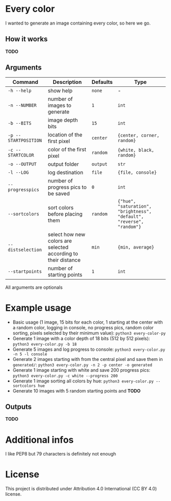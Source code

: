 # Every color

I wanted to generate an image containing every color, so here we go.

## How it works

**TODO**

## Arguments
| Command | Description | Defaults | Type |
|---|---|---|---|
| `-h --help` | show help | `none` | - | - |
| `-n --NUMBER` | number of images to generate | `1` | `int` |
| `-b --BITS` | image depth bits | `15` | `int` |
| `-p --STARTPOSITION` | location of the first pixel  | `center` | `{center, corner, random}` |
| `-c --STARTCOLOR` | color of the first pixel | `random` | `{white, black, random}` |
| `-o --OUTPUT` | output folder | `output` | `str` |
| `-l --LOG` | log destination | `file` | `{file, console}` | ✓ |
| `--progresspics` | number of progress pics to be saved | `0` | `int` |
| `--sortcolors` | sort colors before placing them | `random` | `{"hue", "saturation", "brightness", "default", "reverse", "random"}` |
| `--distselection` | select how new colors are selected according to their distance | `min` | `{min, average}` |
| `--startpoints` | number of starting points | `1` | `int` |

All arguments are optionals

# Example usage
- Basic usage (1 image, 15 bits for each color, 1 starting at the center with a random color, logging in console, no progress pics, random color sorting, pixels selected by their minimum value): `python3 every-color-py`
- Generate 1 image with a color depth of 18 bits (512 by 512 pixels): `python3 every-color.py -b 18`
- Generate 5 images and log progress to console: `python3 every-color.py -n 5 -l console`
- Generate 2 images starting with from the central pixel and save them in `generated/`: `python3 every-color.py -n 2 -p center -o generated`
- Generate 1 image starting with white and save 200 progress pics: `python3 every-color.py -c white --progress 200`
- Generate 1 image sorting all colors by hue: `python3 every-color.py --sortcolors hue`
- Generate 10 images with 5 random starting points and
**TODO**

## Outputs

**TODO**


# Additional infos

I like PEP8 but 79 characters is definitely not enough

# License

This project is distributed under Attribution 4.0 International (CC BY 4.0) license.
